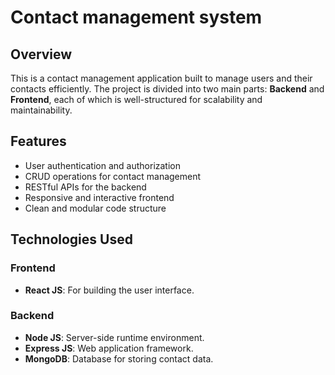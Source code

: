 # Contact management system
## Overview
This is a contact management application built to manage users and their contacts efficiently. The project is divided into two main parts: **Backend** and **Frontend**, each of which is well-structured for scalability and maintainability.
## Features

- User authentication and authorization
- CRUD operations for contact management
- RESTful APIs for the backend
- Responsive and interactive frontend
- Clean and modular code structure


## Technologies Used

### Frontend
- **React JS**: For building the user interface.

### Backend
- **Node JS**: Server-side runtime environment.
- **Express JS**: Web application framework.
- **MongoDB**: Database for storing contact data.
